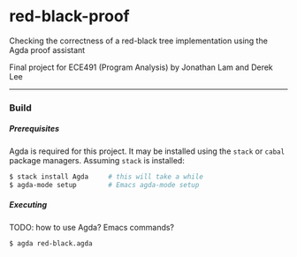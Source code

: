 # red-black-proof
Checking the correctness of a red-black tree implementation using the Agda proof assistant

Final project for ECE491 (Program Analysis) by Jonathan Lam and Derek Lee

---

### Build

##### Prerequisites
Agda is required for this project. It may be installed using the `stack` or `cabal` package managers. Assuming `stack` is installed:

```bash
$ stack install Agda     # this will take a while
$ agda-mode setup        # Emacs agda-mode setup
```

##### Executing
TODO: how to use Agda? Emacs commands?

```bash
$ agda red-black.agda
```

